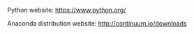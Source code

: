 Python website: https://www.python.org/

Anaconda distribution website: http://continuum.io/downloads 
